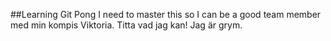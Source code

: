 ##Learning Git Pong
I need to master this so I can be a good team member med min kompis Viktoria.
Titta vad jag kan!
Jag är grym.

